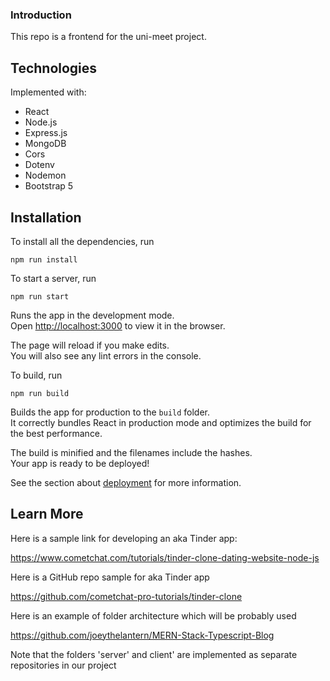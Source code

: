 ### Introduction
This repo is a frontend for the uni-meet project.
## Technologies
Implemented with:
- React
- Node.js
- Express.js
- MongoDB
- Cors
- Dotenv
- Nodemon
- Bootstrap 5
## Installation
To install all the dependencies, run
```
npm run install
```
To start a server, run
```
npm run start
```
Runs the app in the development mode.\
Open [http://localhost:3000](http://localhost:3000) to view it in the browser.

The page will reload if you make edits.\
You will also see any lint errors in the console.

To build, run
```
npm run build
```
Builds the app for production to the `build` folder.\
It correctly bundles React in production mode and optimizes the build for the best performance.

The build is minified and the filenames include the hashes.\
Your app is ready to be deployed!

See the section about [deployment](https://facebook.github.io/create-react-app/docs/deployment) for more information.


## Learn More
 
 Here is a sample link for developing an aka Tinder app:
 
 https://www.cometchat.com/tutorials/tinder-clone-dating-website-node-js
 
 Here is a GitHub repo sample for aka Tinder app 
 
 https://github.com/cometchat-pro-tutorials/tinder-clone
 
 Here is an example of folder architecture which will be probably used
 
 https://github.com/joeythelantern/MERN-Stack-Typescript-Blog
 
Note that the folders 'server' and client' are implemented as separate repositories in our project
